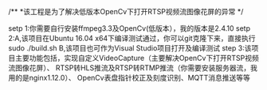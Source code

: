 /**
*该工程是为了解决低版本OpenCv下打开RTSP视频流图像花屏的异常
*/

setp 1:你需要自行安装ffmpeg3.3及OpenCv(低版本），我的版本是2.4.10
setp 2:A,该项目在Ubuntu 16.04 x64下编译测试通过，你可以git克隆下来，直接执行sudo ./build.sh
       B,该项目也可作为Visual Studio项目打开及编译测试
step 3:该项目主要功能包括，实现自定义VideoCapture（主要解决OpenCv下打开RTSP视频流图像花屏）、
       RTSP转HLS推流及RTSP转RTMP推流（你需要安装服务器流，我用的是nginx1.12.0）、
       OpenCv表盘指针校正及刻度识别、MQTT消息推送等等
